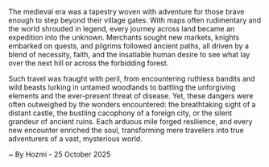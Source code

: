 
The medieval era was a tapestry woven with adventure for those brave enough to step beyond their village gates. With maps often rudimentary and the world shrouded in legend, every journey across land became an expedition into the unknown. Merchants sought new markets, knights embarked on quests, and pilgrims followed ancient paths, all driven by a blend of necessity, faith, and the insatiable human desire to see what lay over the next hill or across the forbidding forest.

Such travel was fraught with peril, from encountering ruthless bandits and wild beasts lurking in untamed woodlands to battling the unforgiving elements and the ever-present threat of disease. Yet, these dangers were often outweighed by the wonders encountered: the breathtaking sight of a distant castle, the bustling cacophony of a foreign city, or the silent grandeur of ancient ruins. Each arduous mile forged resilience, and every new encounter enriched the soul, transforming mere travelers into true adventurers of a vast, mysterious world.

~ By Hozmi - 25 October 2025
